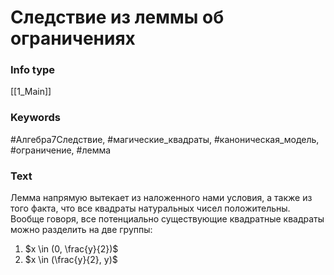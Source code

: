# Следствие из леммы об ограничениях
### Info type
[[1_Main]]
### Keywords
#Алгебра7Следствие, #магические_квадраты, #каноническая_модель, #ограничение, #лемма
### Text
Лемма напрямую вытекает из наложенного нами условия, а также из того факта, что все квадраты натуральных чисел положительны. Вообще говоря, все потенциально существующие квадратные квадраты можно разделить на две группы:
1. $x \in (0, \frac{y}{2})$
2. $x \in (\frac{y}{2}, y)$